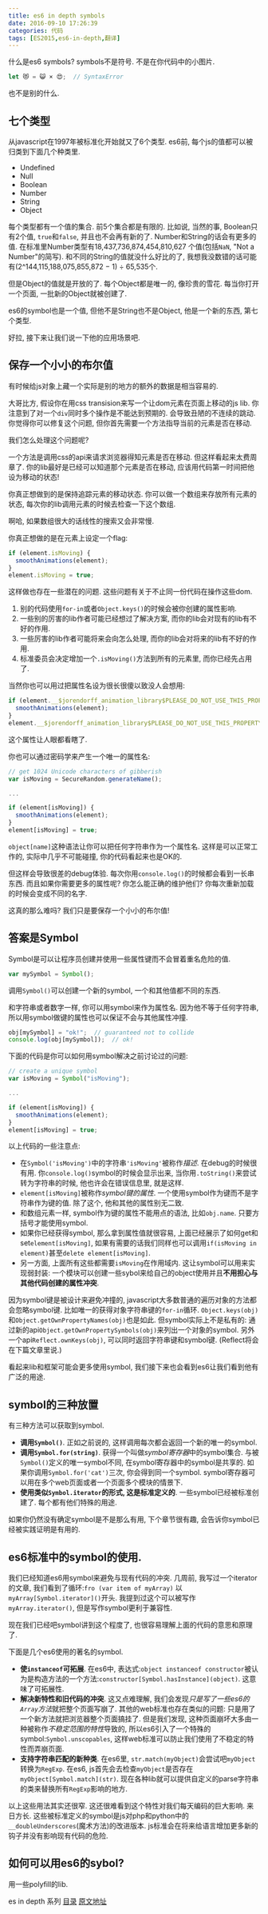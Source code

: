 ```yaml
---
title: es6 in depth symbols
date: 2016-09-10 17:26:39
categories: 代码
tags: [ES2015,es6-in-depth,翻译]
---
```


什么是es6 symbols?
symbols不是符号.
不是在你代码中的小图片.

```js
let 😻 = 😺 × 😍;  // SyntaxError
```
也不是别的什么.

## 七个类型

从javascript在1997年被标准化开始就又了6个类型. es6前, 每个js的值都可以被归类到下面几个种类里.

+	Undefined
+	Null
+	Boolean
+	Number
+	String
+	Object

每个类型都有一个值的集合. 前5个集合都是有限的. 比如说, 当然的事, Boolean只有2个值, `true`和`false`, 并且也不会再有新的了. Number和String的话会有更多的值. 在标准里Number类型有18,437,736,874,454,810,627 个值(包括`NaN`, "Not a Number"的简写). 和不同的String的值就没什么好比的了, 我想我没数错的话可能有(2^144,115,188,075,855,872 − 1) ÷ 65,535个.

但是Object的值就是开放的了. 每个Object都是唯一的, 像珍贵的雪花. 每当你打开一个页面, 一批新的Object就被创建了.

es6的symbol也是一个值, 但他不是String也不是Object, 他是一个新的东西, 第七个类型.

好拉, 接下来让我们说一下他的应用场景吧.

## 保存一个小小的布尔值

有时候给js对象上藏一个实际是别的地方的额外的数据是相当容易的.

大哥比方, 假设你在用css transision来写一个让dom元素在页面上移动的js lib. 你注意到了对一个`div`同时多个操作是不能达到预期的. 会导致丑陋的不连续的跳动. 你觉得你可以修复这个问题, 但你首先需要一个方法指导当前的元素是否在移动.

我们怎么处理这个问题呢?

一个方法是调用css的api来请求浏览器得知元素是否在移动. 但这样看起来太费周章了. 你的lib最好是已经可以知道那个元素是否在移动, 应该用代码第一时间把他设为移动的状态!

你真正想做到的是保持追踪元素的移动状态. 你可以做一个数组来存放所有元素的状态, 每次你的lib调用元素的时候去检查一下这个数组.

啊哈, 如果数组很大的话线性的搜索又会非常慢.

你真正想做的是在元素上设定一个flag:

```js
if (element.isMoving) {
  smoothAnimations(element);
}
element.isMoving = true;
```

这样做也存在一些潜在的问题. 这些问题有关于不止同一份代码在操作这些dom.

1.	别的代码使用`for-in`或者`Object.keys()`的时候会被你创建的属性影响.
1.	一些别的厉害的lib作者可能已经想过了解决方案, 而你的lib会对现有的lib有不好的作用.
1.	一些厉害的lib作者可能将来会向怎么处理, 而你的lib会对将来的lib有不好的作用.
1.	标准委员会决定增加一个`.isMoving()`方法到所有的元素里, 而你已经先占用了.

当然你也可以用过把属性名设为很长很傻以致没人会想用:

```js
if (element.__$jorendorff_animation_library$PLEASE_DO_NOT_USE_THIS_PROPERTY$isMoving__) {
  smoothAnimations(element);
}
element.__$jorendorff_animation_library$PLEASE_DO_NOT_USE_THIS_PROPERTY$isMoving__ = true;
```

这个属性让人眼都看瞎了.

你也可以通过密码学来产生一个唯一的属性名:

```js
// get 1024 Unicode characters of gibberish
var isMoving = SecureRandom.generateName();

...

if (element[isMoving]) {
  smoothAnimations(element);
}
element[isMoving] = true;
```

`object[name]`这种语法让你可以把任何字符串作为一个属性名. 这样是可以正常工作的, 实际中几乎不可能碰撞, 你的代码看起来也是OK的.

但这样会导致很差的debug体验. 每次你用`console.log()`的时候都会看到一长串东西. 而且如果你需要更多的属性呢? 你怎么能正确的维护他们? 你每次重新加载的时候会变成不同的名字.

这真的那么难吗? 我们只是要保存一个小小的布尔值!

## 答案是Symbol

Symbol是可以让程序员创建并使用一些属性键而不会冒着重名危险的值.

```js
var mySymbol = Symbol();
```

调用`Symbol()`可以创建一个新的symbol, 一个和其他值都不同的东西.

和字符串或者数字一样, 你可以用symbol来作为属性名. 因为他不等于任何字符串, 所以用symbol做键的属性也可以保证不会与其他属性冲撞.

```js
obj[mySymbol] = "ok!";  // guaranteed not to collide
console.log(obj[mySymbol]);  // ok!
```

下面的代码是你可以如何用symbol解决之前讨论过的问题:

```js
// create a unique symbol
var isMoving = Symbol("isMoving");

...

if (element[isMoving]) {
  smoothAnimations(element);
}
element[isMoving] = true;
```

以上代码的一些注意点:

+	在`Symbol('isMoving')`中的字符串`'isMoving'`被称作*描述*. 在debug的时候很有用. 你`console.log()`symbol的时候会显示出来, 当你用`.toString()`来尝试转为字符串的时候, 他也许会在错误信息里, 就是这样.
+	`element[isMoving]`被称作*symbol键的属性*. 一个使用symbol作为键而不是字符串作为键的值. 除了这个, 他和其他的属性别无二致.
+	和数组元素一样, symbol作为键的属性不能用点的语法, 比如`obj.name`. 只要方括号才能使用symbol.
+	如果你已经获得symbol, 那么拿到属性值就很容易, 上面已经展示了如何get和set`element[isMoving]`, 如果有需要的话我们同样也可以调用`if(isMoving in element)`甚至`delete element[isMoving]`.
+	另一方面, 上面所有这些都需要`isMoving`在作用域内. 这让symbol可以用来实现弱封装: 一个模块可以创建一些sybol来给自己的object使用并且**不用担心与其他代码创建的属性冲突**.

因为symbol键是被设计来避免冲撞的, javascript大多数普通的遍历对象的方法都会忽略symbol键. 比如唯一的获得对象字符串键的`for-in`循环. `Object.keys(obj)`和`Object.getOwnPropertyNames(obj)`也是如此. 但symbol实际上不是私有的: 通过新的api`Object.getOwnPropertySymbols(obj)`来列出一个对象的symbol. 另外一个api`Reflect.ownKeys(obj)`, 可以同时返回字符串键和symbol键. (Reflect将会在下篇文章里说.)

看起来lib和框架可能会更多使用symbol, 我们接下来也会看到es6让我们看到他有广泛的用途.

## symbol的三种放置

有三种方法可以获取到symbol.

+	**调用`Symbol()`**. 正如之前说的, 这样调用每次都会返回一个新的唯一的symbol.
+	**调用`Symbol.for(string)`**. 获得一个叫做*symbol寄存器*中的symbol集合. 与被`Symbol()`定义的唯一symbol不同, 在symbol寄存器中的symbol是共享的. 如果你调用`Symbol.for('cat')`三次,  你会得到同一个symbol. symbol寄存器可以用在多个web页面或者一个页面多个模块的情景下.
+	**使用类似`Symbol.iterator`的形式, 这是标准定义的**. 一些symbol已经被标准创建了. 每个都有他们特殊的用途.

如果你仍然没有确定symbol是不是那么有用, 下个章节很有趣, 会告诉你symbol已经被实践证明是有用的.

## es6标准中的symbol的使用.

我们已经知道es6用symbol来避免与现有代码的冲突. 几周前, 我写过一个iterator的文章, 我们看到了循环:`fro (var item of myArray)` 以`myArray[Symbol.iterator]()`开头. 我提到过这个可以被写作`myArray.iterator()`, 但是写作symbol更利于兼容性.

现在我们已经吧symbol讲到这个程度了, 也很容易理解上面的代码的意思和原理了.

下面是几个es6使用的著名的symbol.

+	**使`instanceof`可拓展**. 在es6中, 表达式:`object instanceof constructor`被认为是构造方法的一个方法:`constructor[Symbol.hasInstance](object)`. 这意味了可拓展性.
+	**解决新特性和旧代码的冲突**. 这又点难理解, 我们会发现*只是写了一些es6的`Array`方法*就把整个页面写崩了. 其他的web标准也存在类似的问题: 只是用了一个新方法就把浏览器整个页面搞挂了. 但是我们发现, 这种页面崩坏大多由一种被称作*不稳定范围的特性*导致的, 所以es6引入了一个特殊的symbol:`Symbol.unscopables`, 这样web标准可以防止我们使用了不稳定的特性而弄崩页面.
+	**支持字符串匹配的新种类**. 在es6里, `str.match(myObject)`会尝试吧`myObject`转换为`RegExp`. 在es6, js首先会去检查`myObject`是否存在`myObject[Symbol.match](str)`. 现在各种lib就可以提供自定义的parse字符串的类来替换所有`RegExp`影响的地方.

以上这些用法其实还很窄. 这还很难看到这个特性对我们每天编码的巨大影响. 来日方长. 这些被标准定义的symbol是js对php和python中的`__doubleUnderscores`(魔术方法)的改进版本. js标准会在将来给语言增加更多新的钩子并没有影响现有代码的危险.

## 如何可以用es6的sybol?

用一些polyfill的lib.






es in depth 系列 [目录](/2016/09/10/es6-in-depth-content/) [原文地址](https://hacks.mozilla.org/category/es6-in-depth/)